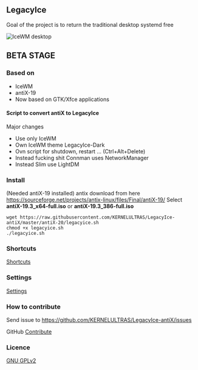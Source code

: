 ## LegacyIce
Goal of the project is to return the traditional desktop systemd free

![IceWM desktop](https://github.com/KERNELULTRAS/LegacyIce-antiX/blob/master/screenshots/antix-main-qt.jpg)

## BETA STAGE

### Based on
* IceWM
* antiX-19
* Now based on GTK/Xfce applications

#### Script to convert antiX to LegacyIce
Major changes

* Use only IceWM
* Own IceWM theme LegacyIce-Dark
* Ovn script for shutdown, restart ... (Ctrl+Alt+Delete)
* Instead fucking shit Connman uses NetworkManager
* Instead Slim use LightDM

### Install

(Needed antiX-19 installed)
antix download from here https://sourceforge.net/projects/antix-linux/files/Final/antiX-19/
Select **antiX-19.3_x64-full.iso** or **antiX-19.3_386-full.iso**

    wget https://raw.githubusercontent.com/KERNELULTRAS/LegacyIce-antiX/master/antiX-20/legacyice.sh
    chmod +x legacyice.sh
    ./legacyice.sh

### Shortcuts

[Shortcuts](https://github.com/KERNELULTRAS/LegacyIce-antiX/blob/master/shortcuts_EN.md)

### Settings

[Settings](https://github.com/KERNELULTRAS/LegacyIce-antiX/blob/master/settings_EN.md)

### How to contribute
Send issue to https://github.com/KERNELULTRAS/LegacyIce-antiX/issues

GitHub [Contribute](https://github.com/KERNELULTRAS/LegacyIce-antiX/blob/master/development/instructions_for_git.md)

### Licence
[GNU GPLv2](http://www.gnu.org/licenses/gpl-2.0.html)
